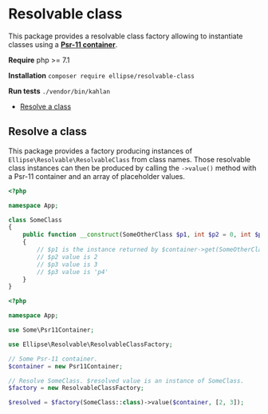# Resolvable class

This package provides a resolvable class factory allowing to instantiate classes using a **[Psr-11 container](http://www.php-fig.org/psr/psr-11/)**.

**Require** php >= 7.1

**Installation** `composer require ellipse/resolvable-class`

**Run tests** `./vendor/bin/kahlan`

* [Resolve a class](#resolve-a-class)

## Resolve a class

This package provides a factory producing instances of `Ellipse\Resolvable\ResolvableClass` from class names. Those resolvable class instances can then be produced by calling the `->value()` method with a Psr-11 container and an array of placeholder values.

```php
<?php

namespace App;

class SomeClass
{
    public function __construct(SomeOtherClass $p1, int $p2 = 0, int $p3, string $p4 = 'p4')
    {
        // $p1 is the instance returned by $container->get(SomeOtherClass::class);
        // $p2 value is 2
        // $p3 value is 3
        // $p3 value is 'p4'
    }
}
```

```php
<?php

namespace App;

use Some\Psr11Container;

use Ellipse\Resolvable\ResolvableClassFactory;

// Some Psr-11 container.
$container = new Psr11Container;

// Resolve SomeClass. $resolved value is an instance of SomeClass.
$factory = new ResolvableClassFactory;

$resolved = $factory(SomeClass::class)->value($container, [2, 3]);
```
